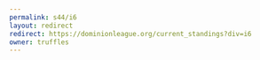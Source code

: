 ```yaml
---
permalink: s44/i6
layout: redirect
redirect: https://dominionleague.org/current_standings?div=i6
owner: truffles
---
```

